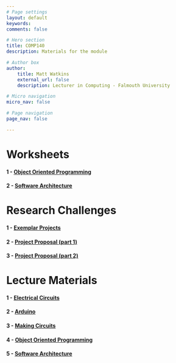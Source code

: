 ```yaml
---
# Page settings
layout: default
keywords:
comments: false

# Hero section
title: COMP140
description: Materials for the module

# Author box
author:
    title: Matt Watkins
    external_url: false
    description: Lecturer in Computing - Falmouth University

# Micro navigation
micro_nav: false

# Page navigation
page_nav: false

---
```


# Worksheets

#### 1 - [Object Oriented Programming](../oop-ws "OOP")
#### 2 - [Software Architecture](../software-architecture-ws "Software Architecture")
<!---#### 3 - [Unified Markup Language (UML)](../uml-ws "UML")-->
<!---#### 4 - [Data Structures](../data-ws "Data Structures") -->
<!---#### 5 - [Design Patterns](../patterns-ws "Design Patterns")-->  

# Research Challenges

#### 1 - [Exemplar Projects](../exemplar-research "Exemplar Projects")
#### 2 - [Project Proposal (part 1)](../project-proposal-part-1 "Project Proposal Part 1")
#### 3 - [Project Proposal (part 2)](../project-proposal-part-2 "Project Proposal Part 2")

# Lecture Materials

#### 1 - [Electrical Circuits](../electrical-circuits-lm "Electrical Circuits Lecture Materials")
#### 2 - [Arduino](../arduino-lm "Arduino Lecture Materials")
#### 3 - [Making Circuits](../making-circuits-lm "Making Circuits Lecture Materials")
#### 4 - [Object Oriented Programming](../oop-lm "OOP Lecture Materials")
#### 5 - [Software Architecture](../software-architecture-lm "Software Architecture Lecture Materials")
<!---#### 6 - [Unified Markup Language](../uml-lm "UML Lecture Materials")-->
<!---#### 7 - [Data Structures](../data-structures-lm "Data Structures Lecture Materials")-->
<!---#### 8 - [Design Patterns](../design-patterns-lm "Design Patterns Lecture Materials")-->
    
<!--stackedit_data:
eyJoaXN0b3J5IjpbLTIwNjg2OTk0NzQsLTM1MDIzODc2NCwtMj
I0MDcwNTUxLC0xNTAwOTUzMDc4LC0yMDY5NzAxNDI5LC02OTU3
MTg4MzksLTg4MzQ5NzcyMV19
-->